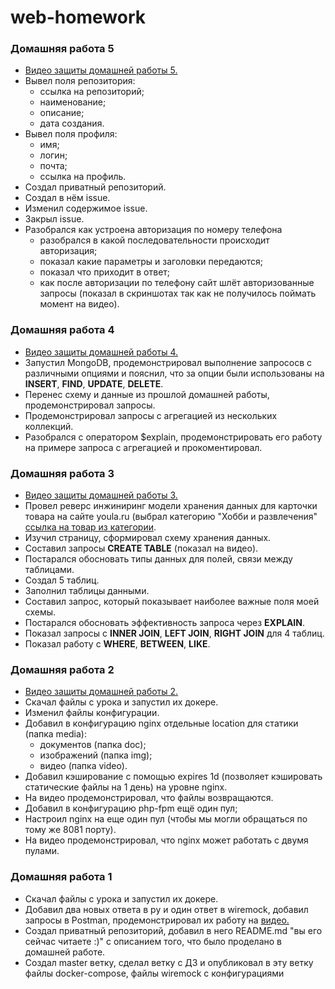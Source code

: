 # web-homework

### Домашняя работа 5
- [Видео защиты домашней работы 5.](https://drive.google.com/file/d/1qXqyZ_MWu5AiSR7AedAVGm93-cVYIY8l/view?usp=sharing)
- Вывел поля репозитория:
    - ссылка на репозиторий;
    - наименование;
    - описание;
    - дата создания.
- Вывел поля профиля:
    - имя;
    - логин;
    - почта;
    - ссылка на профиль.
- Создал приватный репозиторий.
- Создал в нём issue.
- Изменил содержимое issue.
- Закрыл issue.
- Разобрался как устроена авторизация по номеру телефона
    - разобрался в какой последовательности происходит авторизация;
    - показал какие параметры и заголовки передаются;
    - показал что приходит в ответ;
    - как после авторизации по телефону сайт шлёт авторизованные запросы (показал в скриншотах так как не получилось поймать момент на видео).

### Домашняя работа 4
- [Видео защиты домашней работы 4.](https://drive.google.com/file/d/1zUvnk8mWq6-nYiGe0XJSko38pbSuoHf3/view?usp=sharing)
- Запустил MongoDB, продемонстрировал выполнение запрососв с различными опциями и пояснил, что за опции были использованы на **INSERT**, **FIND**, **UPDATE**, **DELETE**.
- Перенес схему и данные из прошлой домашней работы, продемонстрировал запросы.
- Продемонстрировал запросы с агрегацией из нескольких коллекций.
- Разобрался с оператором $explain, продемонстрировать его работу на примере запроса с агрегацией и прокоментировал. 

### Домашняя работа 3
- [Видео защиты домашней работы 3.](https://drive.google.com/file/d/1RGjfVkR4Ib2pQNApz_rYWZ28sXzlE11l/view?usp=sharing)
- Провел реверс инжиниринг модели хранения данных для карточки товара на сайте youla.ru (выбрал категорию "Хобби и развлечения" [ссылка на товар из категории](https://youla.ru/moskva/hobbi-razvlecheniya/konsoli-igry/dzhoistik-ps-4-xbox360-ps3-5f3d18305bfdcf0265131bfe?utm_source=youla&utm_medium=sharing&utm_campaign=product_sharing&mt_click_id=mt-phjpd1-1618443542-1132141804).
- Изучил страницу, сформировал схему хранения данных.
- Составил запросы **CREATE TABLE** (показал на видео).
- Постарался обосновать типы данных для полей, связи между таблицами.
- Создал 5 таблиц.
- Заполнил таблицы данными.
- Составил запрос, который показывает наиболее важные поля моей схемы.
- Постарался обосновать эффективность запроса через **EXPLAIN**.
- Показал запросы с **INNER JOIN**, **LEFT JOIN**, **RIGHT JOIN** для 4 таблиц.
- Показал работу с **WHERE**, **BETWEEN**, **LIKE**.

### Домашняя работа 2
- [Видео защиты домашней работы 2.](https://drive.google.com/file/d/1otB_SJwu_Jz-NAStM7m47Ox6oA5_CU09/view?usp=sharing)
- Скачал файлы с урока и запустил их докере.
- Изменил файлы конфигурации.
- Добавил в конфигурацию nginx отдельные location для статики (папка media):
    - документов (папка doc);
    - изображений (папка img);
    - видео (папка video).
- Добавил кэширование с помощью expires 1d (позволяет кэшировать статические файлы на 1 день) на уровне nginx.
- На видео продемонстрировал, что файлы возвращаются.
- Добавил в конфигурацию php-fpm ещё один пул;
- Настроил nginx на еще один пул (чтобы мы могли обращаться по тому же 8081 порту).
- На видео продемонстрировал, что nginx может работать с двумя пулами.

### Домашняя работа 1
- Скачал файлы с урока и запустил их докере.
- Добавил два новых ответа в py и один ответ в wiremock, добавил запросы в Postman, продемонстрировал их работу на [видео.](https://drive.google.com/file/d/1Axsl8_rk7wgPHqKEE9sMampMDgXQIcd9/view?usp=sharing)
- Создал приватный репозиторий, добавил в него README.md "вы его сейчас читаете :)" с описанием того, что было проделано в домашней работе.
- Создал master ветку, сделал ветку с ДЗ и опубликовал в эту ветку файлы docker-compose, файлы wiremock с конфигурациями
